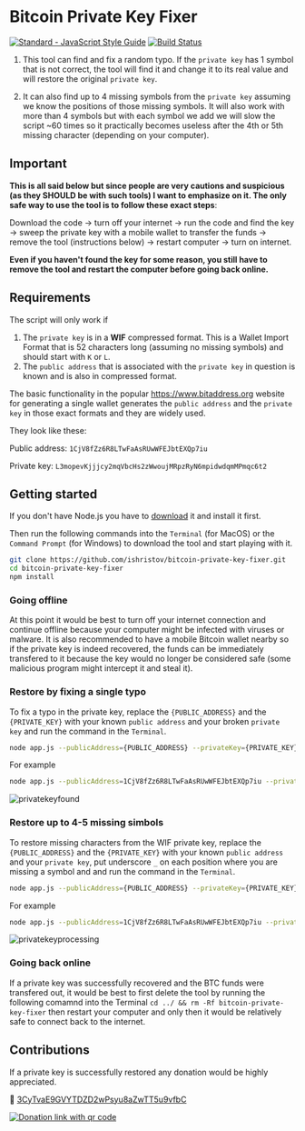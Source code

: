# Bitcoin Private Key Fixer

[![Standard - JavaScript Style Guide](https://img.shields.io/badge/code_style-standard-brightgreen.svg)](https://standardjs.com)
[![Build Status](https://travis-ci.org/ishristov/bitcoin-private-key-fixer.svg?branch=master)](https://travis-ci.org/ishristov/bitcoin-private-key-fixer)

1. This tool can find and fix a random typo. If the `private key` has 1 symbol that is not correct, the tool will find it and change it to its real value and will restore the original `private key`.

2. It can also find up to 4 missing symbols from the `private key` assuming we know the positions of those missing symbols. It will also work with more than 4 symbols but with each symbol we add we will slow the script ~60 times so it practically becomes useless after the 4th or 5th missing character (depending on your computer).

## Important

**This is all said below but since people are very cautions and suspicious (as they SHOULD be with such tools) I want to emphasize on it. The only safe way to use the tool is to follow these exact steps**:

Download the code -> turn off your internet -> run the code and find the key -> sweep the private key with a mobile wallet to transfer the funds -> remove the tool (instructions below) -> restart computer -> turn on internet.

**Even if you haven't found the key for some reason, you still have to remove the tool and restart the computer before going back online.**

## Requirements

The script will only work if

1. The `private key` is in a **WIF** compressed format. This is a Wallet Import Format that is 52 characters long (assuming no missing symbols) and should start with `K` or `L`.
2. The `public address` that is associated with the `private key` in question is known and is also in compressed format.

The basic functionality in the popular https://www.bitaddress.org website for generating a single wallet generates the `public address` and the `private key` in those exact formats and they are widely used.

They look like these:

Public address: `1CjV8fZz6R8LTwFaAsRUwWFEJbtEXQp7iu`

Private key: `L3mopevKjjjcy2mqVbcHs2zWwoujMRpzRyN6mpidwdqmMPmqc6t2`

## Getting started

If you don't have Node.js you have to [download](https://nodejs.org/en/download/) it and install it first.

Then run the following commands into the `Terminal` (for MacOS) or the `Command Prompt` (for Windows) to download the tool and start playing with it.

```bash
git clone https://github.com/ishristov/bitcoin-private-key-fixer.git
cd bitcoin-private-key-fixer
npm install
```

### Going offline

At this point it would be best to turn off your internet connection and continue offline because your computer might be infected with viruses or malware. It is also recommended to have a mobile Bitcoin wallet nearby so if the private key is indeed recovered, the funds can be immediately transfered to it because the key would no longer be considered safe (some malicious program might intercept it and steal it).

### Restore by fixing a single typo

To fix a typo in the private key, replace the `{PUBLIC_ADDRESS}` and the `{PRIVATE_KEY}` with your known `public address` and your broken `private key` and run the command in the `Terminal`.

```bash
node app.js --publicAddress={PUBLIC_ADDRESS} --privateKey={PRIVATE_KEY}
```

For example


```bash
node app.js --publicAddress=1CjV8fZz6R8LTwFaAsRUwWFEJbtEXQp7iu --privateKey=L3mopevKjjjcy2mqVbcHs2zWwoujMRpzRyN6mpidwdqmMPmqc6ts
```

![privatekeyfound](https://github.com/ishristov/bitcoin-private-key-fixer/blob/master/assets/private-key-found.png)

### Restore up to 4-5 missing simbols

To restore missing characters from the WIF private key, replace the `{PUBLIC_ADDRESS}` and the `{PRIVATE_KEY}` with your known `public address` and your `private key`, put underscore `_` on each position where you are missing a symbol and and run the command in the `Terminal`.

```bash
node app.js --publicAddress={PUBLIC_ADDRESS} --privateKey={PRIVATE_KEY}
```

For example

```bash
node app.js --publicAddress=1CjV8fZz6R8LTwFaAsRUwWFEJbtEXQp7iu --privateKey=L3__pev_jjjcy2mqVbcHs2zWwoujMRpzRyN6mpidwdqmMPmqc6t2
```

![privatekeyprocessing](https://github.com/ishristov/bitcoin-private-key-fixer/blob/master/assets/private-key-processing.png)

### Going back online

If a private key was successfully recovered and the BTC funds were transfered out, it would be best to first delete the tool by running the following comamnd into the Terminal `cd ../ && rm -Rf bitcoin-private-key-fixer` then restart your computer and only then it would be relatively safe to connect back to the internet.

## Contributions
If a private key is successfully restored any donation would be highly appreciated.

:beers: [3CyTvaE9GVYTDZD2wPsyu8aZwTT5u9vfbC](https://www.blockchain.com/btc/address/3CyTvaE9GVYTDZD2wPsyu8aZwTT5u9vfbC)

[![Donation link with qr code](https://blockchain.info/qr?data=3CyTvaE9GVYTDZD2wPsyu8aZwTT5u9vfbC&size=200)](https://www.blockchain.com/btc/address/3CyTvaE9GVYTDZD2wPsyu8aZwTT5u9vfbC)
